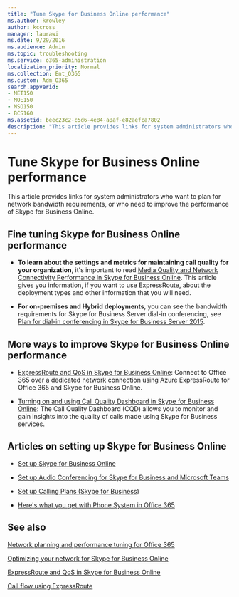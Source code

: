 ```yaml
---
title: "Tune Skype for Business Online performance"
ms.author: krowley
author: kccross
manager: laurawi
ms.date: 9/29/2016
ms.audience: Admin
ms.topic: troubleshooting
ms.service: o365-administration
localization_priority: Normal
ms.collection: Ent_O365
ms.custom: Adm_O365
search.appverid:
- MET150
- MOE150
- MSO150
- BCS160
ms.assetid: beec23c2-c5d6-4e84-a8af-e82aefca7802
description: "This article provides links for system administrators who want to plan for network bandwidth requirements, or who need to improve the performance of Skype for Business Online."
---
```


# Tune Skype for Business Online performance

This article provides links for system administrators who want to plan for network bandwidth requirements, or who need to improve the performance of Skype for Business Online. 
  
## Fine tuning Skype for Business Online performance

- **To learn about the settings and metrics for maintaining call quality for your organization**, it's important to read [Media Quality and Network Connectivity Performance in Skype for Business Online](https://docs.microsoft.com/skypeforbusiness/optimizing-your-network/media-quality-and-network-connectivity-performance). This article gives you information, if you want to use ExpressRoute, about the deployment types and other information that you will need.
    
- **For on-premises and Hybrid deployments**, you can see the bandwidth requirements for Skype for Business Server dial-in conferencing, see [Plan for dial-in conferencing in Skype for Business Server 2015](https://docs.microsoft.com/skypeforbusiness/plan-your-deployment/conferencing/dial-in-conferencing).
    
## More ways to improve Skype for Business Online performance

- [ExpressRoute and QoS in Skype for Business Online](https://docs.microsoft.com/skypeforbusiness/optimizing-your-network/expressroute-and-qos-in-skype-for-business-online): Connect to Office 365 over a dedicated network connection using Azure ExpressRoute for Office 365 and Skype for Business Online. 
    
- [Turning on and using Call Quality Dashboard in Skype for Business Online](https://docs.microsoft.com/SkypeForBusiness/using-call-quality-in-your-organization/turning-on-and-using-call-quality-dashboard): The Call Quality Dashboard (CQD) allows you to monitor and gain insights into the quality of calls made using Skype for Business services. 
    
## Articles on setting up Skype for Business Online

- [Set up Skype for Business Online](https://docs.microsoft.com/skypeforbusiness/set-up-skype-for-business-online/set-up-skype-for-business-online)
    
- [Set up Audio Conferencing for Skype for Business and Microsoft Teams](https://docs.microsoft.com/skypeforbusiness/audio-conferencing-in-office-365/set-up-audio-conferencing)
    
- [Set up Calling Plans (Skype for Business)](https://docs.microsoft.com/SkypeForBusiness/what-are-calling-plans-in-office-365/set-up-calling-plans)
    
- [Here's what you get with Phone System in Office 365](https://docs.microsoft.com/skypeforbusiness/what-is-phone-system-in-office-365/here-s-what-you-get-with-phone-system)
    
## See also

[Network planning and performance tuning for Office 365](network-planning-and-performance.md)
  
[Optimizing your network for Skype for Business Online](https://docs.microsoft.com/skypeforbusiness/optimizing-your-network/optimizing-your-network)
  
[ExpressRoute and QoS in Skype for Business Online](https://docs.microsoft.com/skypeforbusiness/optimizing-your-network/expressroute-and-qos-in-skype-for-business-online)
  
[Call flow using ExpressRoute](https://docs.microsoft.com/skypeforbusiness/optimizing-your-network/call-flow-using-expressroute)

